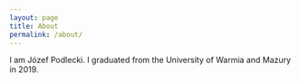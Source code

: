 ```yaml
---
layout: page
title: About
permalink: /about/
---
```


I am Józef Podlecki.
I graduated from the University of Warmia and Mazury in 2019.